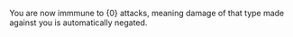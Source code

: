 You are now immmune to {0} attacks, meaning damage of that type made against you is automatically negated.